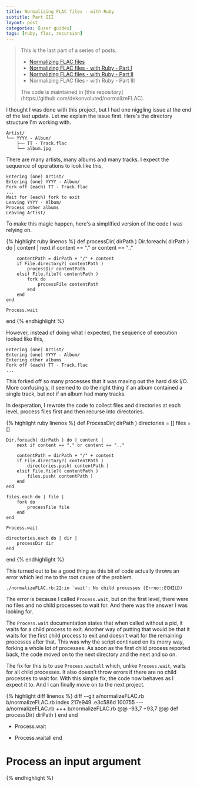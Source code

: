 ```yaml
---
title: Normalizing FLAC files - with Ruby
subtitle: Part III
layout: post
categories: [user guides]
tags: [ruby, flac, recursion]
---
```


> This is the last part of a series of posts.
> <ul>
>     <li><a href="{% post_url 2014-11-04-normalizing-flac-files %}">Normalizing FLAC files</a></li>
>     <li><a href="{% post_url 2014-11-08-normalizing-flac-files-with-ruby-part-i %}">Normalizing FLAC files - with Ruby - Part I</a></li>
>     <li><a href="{% post_url 2014-11-09-normalizing-flac-files-with-ruby-part-ii %}">Normalizing FLAC files - with Ruby - Part II</a></li>
>     <li>Normalizing FLAC files - with Ruby - Part III</li>
> </ul>
> The code is maintained in [this repository](https://github.com/dekonvoluted/normalizeFLAC).

I thought I was done with this project, but I had one niggling issue at the end of the last update.
Let me explain the issue first.
Here's the directory structure I'm working with.

    Artist/
    └── YYYY - Album/
        ├── TT - Track.flac
        └── album.jpg

There are many artists, many albums and many tracks.
I expect the sequence of operations to look like this,

    Entering (one) Artist/
    Entering (one) YYYY - Album/
    Fork off (each) TT - Track.flac
    ...
    Wait for (each) fork to exit
    Leaving YYYY - Album/
    Process other albums
    Leaving Artist/

To make this magic happen, here's a simplified version of the code I was relying on.

{% highlight ruby linenos %}
def processDir( dirPath )
    Dir.foreach( dirPath ) do | content |
        next if content == "." or content == ".."

        contentPath = dirPath + "/" + content
        if File.directory?( contentPath )
            processDir contentPath
        elsif File.file?( contentPath )
            fork do
                processFile contentPath
            end
        end
    end

    Process.wait
end
{% endhighlight %}

However, instead of doing what I expected, the sequence of execution looked like this,

    Entering (one) Artist/
    Entering (one) YYYY - Album/
    Entering other albums
    Fork off (each) TT - Track.flac
    ...

This forked off so many processes that it was maxing out the hard disk I/O.
More confusingly, it seemed to do the right thing if an album contained a single track, but not if an album had many tracks.

In desperation, I rewrote the code to collect files and directories at each level, process files first and then recurse into directories.

{% highlight ruby linenos %}
def ProcessDir( dirPath )
    directories = []
    files = []

    Dir.foreach( dirPath ) do | content |
        next if content == "." or content == ".."

        contentPath = dirPath + "/" + content
        if File.directory?( contentPath )
            directories.push( contentPath )
        elsif File.file?( contentPath )
            files.push( contentPath )
        end
    end

    files.each do | file |
        fork do
            processFile file
        end
    end

    Process.wait

    directories.each do | dir |
        processDir dir
    end
end
{% endhighlight %}

This turned out to be a good thing as this bit of code actually throws an error which led me to the root cause of the problem.

    ./normalizeFLAC.rb:22:in `wait': No child processes (Errno::ECHILD)

The error is because I called `Process.wait`, but on the first level, there were no files and no child processes to wait for.
And there was the answer I was looking for.

The `Process.wait` documentation states that when called without a pid, it waits for a child process to exit.
Another way of putting that would be that it waits for the first child process to exit and doesn't wait for the remaining processes after that.
This was why the script continued on its merry way, forking a whole lot of processes.
As soon as the first child process reported back, the code moved on to the next directory and the next and so on.

The fix for this is to use `Process.waitall` which, unlike `Process.wait`, waits for all child processes.
It also doesn't throw errors if there are no child processes to wait for.
With this simple fix, the code now behaves as I expect it to.
And I can finally move on to the next project.

{% highlight diff linenos %}
diff --git a/normalizeFLAC.rb b/normalizeFLAC.rb
index 217e949..e3c586d 100755
--- a/normalizeFLAC.rb
+++ b/normalizeFLAC.rb
@@ -93,7 +93,7 @@ def processDir( dirPath )
         end
     end

-    Process.wait
+    Process.waitall
 end

 # Process an input argument
{% endhighlight %}

